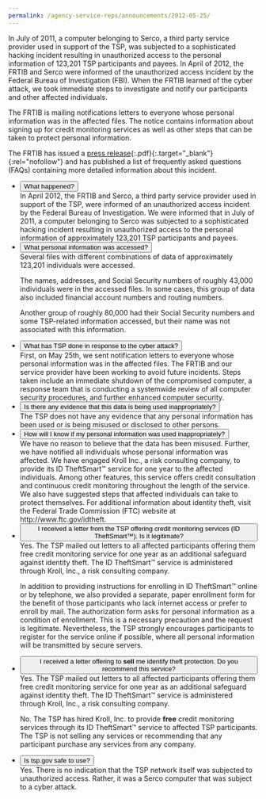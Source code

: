 ```yaml
---
permalink: /agency-service-reps/announcements/2012-05-25/
---
```


In July of 2011, a computer belonging to Serco, a third party service provider used in support of the TSP, was subjected to a sophisticated hacking incident resulting in unauthorized access to the personal information of 123,201 TSP participants and payees. In April of 2012, the FRTIB and Serco were informed of the unauthorized access incident by the Federal Bureau of Investigation (FBI). When the FRTIB learned of the cyber attack, we took immediate steps to investigate and notify our participants and other affected individuals.

The FRTIB is mailing notifications letters to everyone whose personal information was in the affected files. The notice contains information about signing up for credit monitoring services as well as other steps that can be taken to protect personal information.

The FRTIB has issued a [press release](https://www.frtib.gov/ReadingRoom/PressRel/PR_2012-05-25_CyberAttackonContractor.pdf){:.pdf}{:.target="\_blank"}{:rel="nofollow"} and has published a list of frequently asked questions (FAQs) containing more detailed information about this incident.

<ul class="usa-accordion">
<li>
<button
class="usa-accordion-button"
aria-expanded="true"
aria-controls="a1">
What happened?
</button>
<div id="a1" class="usa-accordion-content">
In April 2012, the FRTIB and Serco, a third party service provider used in support of the TSP, were informed of an unauthorized access incident by the Federal Bureau of Investigation.  We were informed that in July of 2011, a computer belonging to Serco was subjected to a sophisticated hacking incident resulting in unauthorized access to the personal information of approximately 123,201 TSP participants and payees.
</div>
</li>
<li>
<button
class="usa-accordion-button"
aria-expanded="false"
aria-controls="a2">
What personal information was accessed?
</button>
<div id="a2" class="usa-accordion-content" markdown="1">
Several files with different combinations of data of approximately 123,201 individuals were accessed.

The names, addresses, and Social Security numbers of roughly 43,000 individuals were in the accessed files.  In some cases, this group of data also included financial account numbers and routing numbers.

Another group of roughly 80,000 had their Social Security numbers and some TSP-related information accessed, but their name was not associated with this information.
</div>
</li>
<li>
<button
class="usa-accordion-button"
aria-expanded="false"
aria-controls="a3">
What has TSP done in response to the cyber attack?
</button>
<div id="a3" class="usa-accordion-content">
First, on May 25th, we sent notification letters to everyone whose personal information was in the affected files.  The FRTIB and our service provider have been working to avoid future incidents. Steps taken include an immediate shutdown of the compromised computer, a response team that is conducting a systemwide review of all computer security procedures, and further enhanced computer security.
</div>
</li>
<li>
<button
class="usa-accordion-button"
aria-expanded="false"
aria-controls="a4">
Is there any evidence that this data is being used inappropriately?
</button>
<div id="a4" class="usa-accordion-content">
The TSP does not have any evidence that any personal information has been used or is being misused or disclosed to other persons.
</div>
</li>
<li>
<button
class="usa-accordion-button"
aria-expanded="false"
aria-controls="a5">
How will I know if my personal information was used inappropriately?
</button>
<div id="a5" class="usa-accordion-content">
We have no reason to believe that the data has been misused. Further, we have notified all individuals whose personal information was affected. We have engaged Kroll Inc., a risk consulting company, to provide its ID TheftSmart™ service for one year to the affected individuals. Among other features, this service offers credit consultation and continuous credit monitoring throughout the length of the service. We also have suggested steps that affected individuals can take to protect themselves. For additional information about identity theft, visit the Federal Trade Commission (FTC) website at http://www.ftc.gov/idtheft.
</div>
</li>
<li>
<button
class="usa-accordion-button"
aria-expanded="false"
aria-controls="a6">
I received a letter from the TSP offering credit monitoring services (ID TheftSmart™). Is it legitimate?
</button>
<div id="a6" class="usa-accordion-content" markdown="1">
Yes. The TSP mailed out letters to all affected participants offering them free credit monitoring service for one year as an additional safeguard against identity theft. The ID TheftSmart™ service is administered through Kroll, Inc., a risk consulting company.

In addition to providing instructions for enrolling in ID TheftSmart™ online or by telephone, we also provided a separate, paper enrollment form for the benefit of those participants who lack internet access or prefer to enroll by mail. The authorization form asks for personal information as a condition of enrollment. This is a necessary precaution and the request is legitimate. Nevertheless, the TSP strongly encourages participants to register for the service online if possible, where all personal information will be transmitted by secure servers.
</div>
</li>
<li>
<button
class="usa-accordion-button"
aria-expanded="false"
aria-controls="a7">
I received a letter offering to <strong>sell</strong> me identify theft protection. Do you recommend this service?
</button>
<div id="a7" class="usa-accordion-content" markdown="1">
Yes. The TSP mailed out letters to all affected participants offering them free credit monitoring service for one year as an additional safeguard against identity theft. The ID TheftSmart™ service is administered through Kroll, Inc., a risk consulting company.

No. The TSP has hired Kroll, Inc. to provide **free** credit monitoring services through its ID TheftSmart™ service to affected TSP participants. The TSP is not selling any services or recommending that any participant purchase any services from any company.
</div>
</li>
<li>
<button
class="usa-accordion-button"
aria-expanded="false"
aria-controls="a8">
Is tsp.gov safe to use?
</button>
<div id="a8" class="usa-accordion-content" markdown="1">
Yes. There is no indication that the TSP network itself was subjected to unauthorized access. Rather, it was a Serco computer that was subject to a cyber attack.
</li>
</ul>
